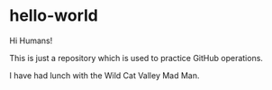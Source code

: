 # hello-world

Hi Humans! 

This is just a repository which is used to practice GitHub operations.

I have had lunch with the Wild Cat Valley Mad Man.
